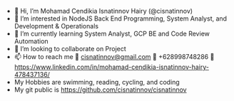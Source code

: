 - 👋 Hi, I’m Mohamad Cendikia Isnatinnov Hairy (@cisnatinnov)
- 👀 I’m interested in NodeJS Back End Programming, System Analyst, and Development & Operationals
- 🌱 I’m currently learning System Analyst, GCP BE and Code Review Automation
- 💞️ I’m looking to collaborate on Project
- 📫 How to reach me 📧 cisnatinnov@gmail.com 📱 +628998748286 🔗 https://www.linkedin.com/in/mohamad-cendikia-isnatinnov-hairy-478437136/
- My Hobbies are swimming, reading, cycling, and coding
- My git public is https://github.com/cisnatinnov/cisnatinnov

<!---
cisnatinnov/cisnatinnov is a ✨ special ✨ repository because its `README.md` (this file) appears on your GitHub profile.
You can click the Preview link to take a look at your changes.
--->
